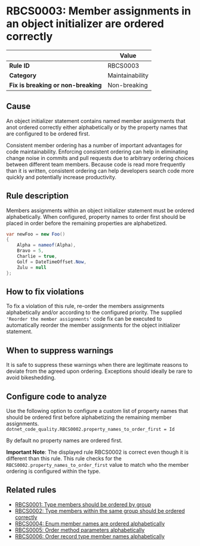 <!--
---
title: "RBCS0003: Member assignments in an object initializer are ordered correctly (code analysis)"
description: "Learn about code analysis rule RBCS0003: Member assignments in an object initializer are ordered correctly"
f1_keywords:
- RBCS0003
- MemberAssignmentsInInitializerShouldBeOrderedCorrectly
helpviewer_keywords:
- MemberAssignmentsInInitializerShouldBeOrderedCorrectly
- RBCS0003
author: ryanthomas
dev_langs:
- CSharp
---
-->

# RBCS0003: Member assignments in an object initializer are ordered correctly

| | Value |
|-|-|
| **Rule ID** |RBCS0003|
| **Category** |Maintainability|
| **Fix is breaking or non-breaking** |Non-breaking|

## Cause

An object initializer statement contains named member assignments that anot ordered correctly either alphabetically or by the property names that are configured to be ordered first.

Consistent member ordering has a number of important advantages for code maintainability. Enforcing consistent ordering can help in eliminating change noise in commits and pull requests due to arbitrary ordering choices between different team members. Because code is read more frequently than it is written, consistent ordering can help developers search code more quickly and potentially increase productivity.

## Rule description

Members assignments within an object initializer statement must be ordered alphabetically. When configured, property names to order first should be placed in order before the remaining properties are alphabetized.

```csharp
var newFoo = new Foo()
{
    Alpha = nameof(Alpha),
    Bravo = 5,
    Charlie = true,
    Golf = DateTimeOffset.Now,
    Zulu = null
};
```

## How to fix violations

To fix a violation of this rule, re-order the members assignments alphabetically and/or according to the configured priority. The supplied `'Reorder the member assignments'` code fix can be executed to automatically reorder the member assignments for the object initializer statement.

## When to suppress warnings

It is safe to suppress these warnings when there are legitimate reasons to deviate from the agreed upon ordering. Exceptions should ideally be rare to avoid bikeshedding.

## Configure code to analyze

Use the following option to configure a custom list of property names that should be ordered first before alphabetizing the remaining member assignments.
`dotnet_code_quality.RBCS0002.property_names_to_order_first = Id`

By default no property names are ordered first.

**Important Note**: The displayed rule RBCS0002 is correct even though it is different than this rule. This rule checks for the `RBCS0002.property_names_to_order_first` value to match who the member ordering is configured within the type.

## Related rules

- [RBCS0001: Type members should be ordered by group](RBCS0001.md)
- [RBCS0002: Type members within the same group should be ordered correctly](RBCS0002.md)
- [RBCS0004: Enum member names are ordered alphabetically](RBCS0004.md)
- [RBCS0005: Order method parameters alphabetically](RBCS0005.md)
- [RBCS0006: Order record type member names alphabetically](RBCS0006.md)